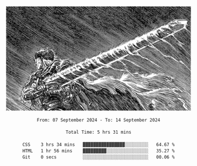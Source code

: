 <!-- Profile image -->
<p align="center">
 <img src="assets/bpD2ohb.png" width="1080px">
</p>
<!-- Profile image end -->

<div align="center">
<!--START_SECTION:waka-->

```txt
From: 07 September 2024 - To: 14 September 2024

Total Time: 5 hrs 31 mins

CSS    3 hrs 34 mins   ▓▓▓▓▓▓▓▓▓▓▓▓▓▓▓▓░░░░░░░░░   64.67 %
HTML   1 hr 56 mins    ▓▓▓▓▓▓▓▓▓░░░░░░░░░░░░░░░░   35.27 %
Git    0 secs          ░░░░░░░░░░░░░░░░░░░░░░░░░   00.06 %
```

<!--END_SECTION:waka-->
</div>
